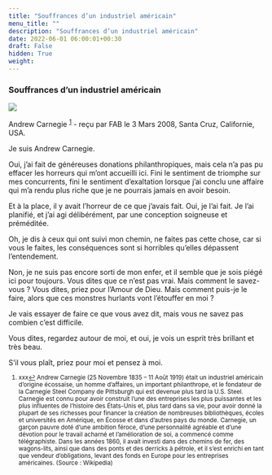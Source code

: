```yaml
---
title: "Souffrances d’un industriel américain"
menu_title: ""
description: "Souffrances d’un industriel américain"
date: 2022-06-01 06:00:01+00:30
draft: False
hidden: True
weight:
---
```

### Souffrances d’un industriel américain

![](/fr-contemporary-messages/fr-contemporary-messages-by-date-order/fr-contemporary-messages-2008/fr-andrew-carnegie.jpg)

Andrew Carnegie <sup id="a1">[1](#f1)</sup> - reçu par FAB le 3 Mars 2008, Santa Cruz, Californie, USA.

Je suis Andrew Carnegie.

Oui, j’ai fait de généreuses donations philanthropiques, mais cela n’a pas pu effacer les horreurs qui m’ont accueilli ici. Fini le sentiment de triomphe sur mes concurrents, fini le sentiment d’exaltation lorsque j’ai conclu une affaire qui m’a rendu plus riche que je ne pourrais jamais en avoir besoin.

Et à la place, il y avait l’horreur de ce que j’avais fait. Oui, je l’ai fait. Je l’ai planifié, et j’ai agi délibérément, par une conception soigneuse et préméditée.

Oh, je dis à ceux qui ont suivi mon chemin, ne faites pas cette chose, car si vous le faites, les conséquences sont si horribles qu’elles dépassent l’entendement.

Non, je ne suis pas encore sorti de mon enfer, et il semble que je sois piégé ici pour toujours.
Vous dites que ce n’est pas vrai. Mais comment le savez-vous ? Vous dites, priez pour l’Amour de Dieu. Mais comment puis-je le faire, alors que ces monstres hurlants vont l’étouffer en moi ?

Je vais essayer de faire ce que vous avez dit, mais vous ne savez pas combien c’est difficile.

Vous dites, regardez autour de moi, et oui, je vois un esprit très brillant et très beau.

S’il vous plaît, priez pour moi et pensez à moi.
<small>

1. <large id="f1"> xxx[↩](#a1)
Andrew Carnegie (25 Novembre 1835 – 11 Août 1919) était un industriel américain d’origine écossaise, un homme d’affaires, un important philanthrope, et le fondateur de la Carnegie Steel Company de Pittsburgh qui est devenue plus tard la U.S. Steel. Carnegie est connu pour avoir construit l’une des entreprises les plus puissantes et les plus influentes de l’histoire des États-Unis et, plus tard dans sa vie, pour avoir donné la plupart de ses richesses pour financer la création de nombreuses bibliothèques, écoles et universités en Amérique, en Écosse et dans d’autres pays du monde. Carnegie, un garçon pauvre doté d’une ambition féroce, d’une personnalité agréable et d’une dévotion pour le travail acharné et l’amélioration de soi, a commencé comme télégraphiste. Dans les années 1860, il avait investi dans des chemins de fer, des wagons-lits, ainsi que dans des ponts et des derricks à pétrole, et il s’est enrichi en tant que vendeur d’obligations, levant des fonds en Europe pour les entreprises américaines. (Source : Wikipedia)
